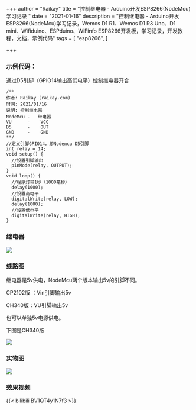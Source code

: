 +++
author = "Raikay"
title = "控制继电器 - Arduino开发ESP8266(NodeMcu)学习记录 "
date = "2021-01-16"
description = "控制继电器 - Arduino开发ESP8266(NodeMcu)学习记录，Wemos D1 R1、Wemos D1 R3 Uno、D1 mini、Wifiduino、ESPduino、WiFinfo ESP8266开发板，学习记录，开发教程，文档，示例代码"
tags = [
    "esp8266",
]

+++



### 示例代码：

通过D5引脚（GPIO14输出高低电平）控制继电器开合

```
/**
作者: Raikay (raikay.com)
时间: 2021/01/16
说明: 控制继电器
NodeMcu -   继电器
VU      -    VCC
D5      -    OUT
GND     -    GND
**/
//定义引脚GPIO14，即Nodemcu D5引脚
int relay = 14;
void setup() {
  //设置引脚输出
  pinMode(relay, OUTPUT);
}
void loop() {
  //程序灯带1秒（1000毫秒）
  delay(1000);
  //设置高电平
  digitalWrite(relay, LOW);
  delay(1000);
  //设置低电平
  digitalWrite(relay, HIGH);
}

```

### 继电器

![](https://raikay.coding.net/p/code/d/m1/git/raw/master/2021/01/16/20210116161722.jpg)

### 线路图

继电器是5v供电，NodeMcu两个版本输出5v的引脚不同。

CP2102版 ：Vin引脚输出5v  

CH340版：VU引脚输出5v  

也可以单独5v电源供电。

下图是CH340版



![](https://raikay.coding.net/p/code/d/m1/git/raw/master/2021/01/16/20210116201839.png)



### 实物图

![](https://raikay.coding.net/p/code/d/m1/git/raw/master/2021/01/16/20210116204100.jpg)



### 效果视频

{{< bilibili BV1QT4y1N7f3 >}}